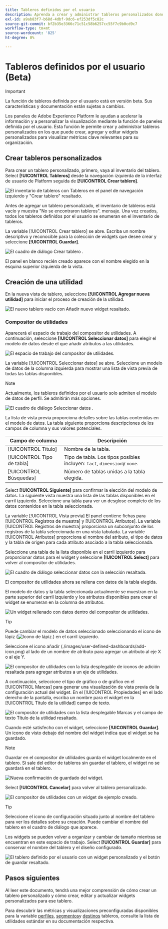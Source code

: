 ```yaml
---
title: Tableros definidos por el usuario
description: Aprenda a crear y administrar tableros personalizados donde puede crear, agregar y editar widgets personalizados para visualizar métricas clave.
exl-id: a9ab83f7-b68d-4dbf-9dc6-ef253df5c82c
source-git-commit: bf2b35e3366c71c51c58b6257cc55f7c9b0cd9c7
workflow-type: tm+mt
source-wordcount: '825'
ht-degree: 0%

---
```


# Tableros definidos por el usuario (Beta)

>[!IMPORTANT]
>
>La función de tableros definida por el usuario está en versión beta. Sus características y documentación están sujetas a cambios.

Los paneles de Adobe Experience Platform le ayudan a acelerar la información y a personalizar la visualización mediante la función de paneles definida por el usuario. Esta función le permite crear y administrar tableros personalizados en los que puede crear, agregar y editar widgets personalizados para visualizar métricas clave relevantes para su organización.

<!-- Getting started / permissions section commented out for Beta. This will be necessary after GA only

## Getting started

To view dashboards in Adobe Experience Platform you must have the appropriate permissions enabled. Please read the [dashboards permissions documentation](./permissions.md#available-permissions) to learn how to grant users the ability to view, edit, and update Experience Platform dashboards using Adobe Admin Console. If you do not have administrator privileges for your organization, contact your product administrator to obtain the required permissions. -->

## Crear tableros personalizados

Para crear un tablero personalizado, primero, vaya al inventario del tablero. Select **[!UICONTROL Tableros]** desde la navegación izquierda de la interfaz de usuario de Platform seguida de **[!UICONTROL Crear tablero]**.

![El inventario de tableros con Tableros en el panel de navegación izquierdo y &quot;Crear tablero&quot; resaltado.](./images/user-defined-dashboards/create-dashboard.png)

Antes de agregar un tablero personalizado, el inventario de tableros está vacío y muestra &quot;No se encontraron tableros&quot;. mensaje. Una vez creados, todos los tableros definidos por el usuario se enumeran en el inventario de tableros.

La variable [!UICONTROL Crear tablero] se abre. Escriba un nombre descriptivo y reconocible para la colección de widgets que desee crear y seleccione **[!UICONTROL Guardar]**.

![El cuadro de diálogo Crear tablero .](./images/user-defined-dashboards/create-dashboard-dialog.png)

El panel en blanco recién creado aparece con el nombre elegido en la esquina superior izquierda de la vista.

## Creación de una utilidad

En la nueva vista de tablero, seleccione **[!UICONTROL Agregar nueva utilidad]** para iniciar el proceso de creación de la utilidad.

![El nuevo tablero vacío con Añadir nuevo widget resaltado.](./images/user-defined-dashboards/add-new-widget.png)

### Compositor de utilidades

Aparecerá el espacio de trabajo del compositor de utilidades. A continuación, seleccione **[!UICONTROL Seleccionar datos]** para elegir el modelo de datos desde el que añadir atributos a las utilidades.

![El espacio de trabajo del compositor de utilidades.](./images/user-defined-dashboards/widget-composer.png)

La variable [!UICONTROL Seleccionar datos] se abre. Seleccione un modelo de datos de la columna izquierda para mostrar una lista de vista previa de todas las tablas disponibles.

>[!NOTE]
>
>Actualmente, los tableros definidos por el usuario solo admiten el modelo de datos de perfil. Se admitirán más opciones.

![El cuadro de diálogo Seleccionar datos .](./images/user-defined-dashboards/select-data-dialog.png)

La lista de vista previa proporciona detalles sobre las tablas contenidas en el modelo de datos. La tabla siguiente proporciona descripciones de los campos de columna y sus valores potenciales.

| Campo de columna | Descripción |
|---|---|
| [!UICONTROL Título] | Nombre de la tabla. |
| [!UICONTROL Tipo de tabla] | Tipo de tabla. Los tipos posibles incluyen: `fact`, `dimension`y `none`. |
| [!UICONTROL Búsquedas] | Número de tablas unidas a la tabla elegida. |

Select **[!UICONTROL Siguiente]** para confirmar la elección del modelo de datos. La siguiente vista muestra una lista de las tablas disponibles en el carril izquierdo. Seleccione una tabla para ver un desglose completo de los datos contenidos en la tabla seleccionada.

La variable [!UICONTROL Vista previa] El panel contiene fichas para [!UICONTROL Registros de muestra] y [!UICONTROL Atributos]. La variable [!UICONTROL Registros de muestra] proporciona un subconjunto de los registros de la tabla seleccionada en una vista tabulada. La variable [!UICONTROL Atributos] proporciona el nombre del atributo, el tipo de datos y la tabla de origen para cada atributo asociado a la tabla seleccionada.

Seleccione una tabla de la lista disponible en el carril izquierdo para proporcionar datos para el widget y seleccione **[!UICONTROL Select]** para volver al compositor de utilidades.

![El cuadro de diálogo seleccionar datos con la selección resaltada.](./images/user-defined-dashboards/select-a-table.png)

El compositor de utilidades ahora se rellena con datos de la tabla elegida.

El modelo de datos y la tabla seleccionada actualmente se muestran en la parte superior del carril izquierdo y los atributos disponibles para crear el widget se enumeran en la columna de atributos.

![Un widget rellenado con datos dentro del compositor de utilidades.](./images/user-defined-dashboards/populated-widget-composer.png)

>[!TIP]
>
>Puede cambiar el modelo de datos seleccionado seleccionando el icono de lápiz (![Icono de lápiz.](./images/user-defined-dashboards/edit-icon.png)) en el carril izquierdo.

Seleccione el icono añadir (./images/user-defined-dashboards/add-icon.png) al lado de un nombre de atributo para agregar un atributo al eje X o al eje Y.

![El compositor de utilidades con la lista desplegable de iconos de adición resaltada para agregar atributos a un eje de utilidades.](./images/user-defined-dashboards/attributes-dropdown.png)

A continuación, seleccione el tipo de gráfico o de gráfico en el [!UICONTROL Marcas] para generar una visualización de vista previa de la configuración actual del widget. En el [!UICONTROL Propiedades] en el lado derecho de la pantalla, escriba un nombre para el widget en la [!UICONTROL Título de la utilidad] campo de texto.

![El compositor de utilidades con la lista desplegable Marcas y el campo de texto Título de la utilidad resaltado.](./images/user-defined-dashboards/marks-dropdown-widget-title.png)

Cuando esté satisfecho con el widget, seleccione **[!UICONTROL Guardar]**. Un icono de visto debajo del nombre del widget indica que el widget se ha guardado.

>[!NOTE]
>
>Guardar en el compositor de utilidades guarda el widget localmente en el tablero. Si sale del editor de tableros sin guardar el tablero, el widget no se guardará en el tablero.

![Nueva confirmación de guardado del widget.](./images/user-defined-dashboards/save-confirmation.png)

Select **[!UICONTROL Cancelar]** para volver al tablero personalizado.

![El compositor de utilidades con un widget de ejemplo creado.](./images/user-defined-dashboards/composed-widget.png)

>[!TIP]
>
>Seleccione el icono de configuración situado junto al nombre del tablero para ver los detalles sobre su creación. Puede cambiar el nombre del tablero en el cuadro de diálogo que aparece.

Los widgets se pueden volver a organizar y cambiar de tamaño mientras se encuentran en este espacio de trabajo. Select **[!UICONTROL Guardar]** para conservar el nombre del tablero y el diseño configurado.

![El tablero definido por el usuario con un widget personalizado y el botón de guardar resaltado.](./images/user-defined-dashboards/user-defined-dashboard.png)

## Pasos siguientes

Al leer este documento, tendrá una mejor comprensión de cómo crear un tablero personalizado y cómo crear, editar y actualizar widgets personalizados para ese tablero.

Para descubrir las métricas y visualizaciones preconfiguradas disponibles para la variable [perfiles](./guides/profiles.md#standard-widgets), [segmentos](./guides/segments.md#standard-widgets)y [destinos](./guides/destinations.md#standard-widgets) tableros, consulte la lista de utilidades estándar en su documentación respectiva.
